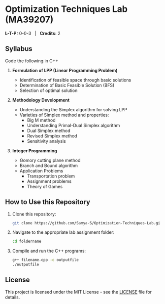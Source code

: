 # Optimization Techniques Lab (MA39207)

**L-T-P:** 0-0-3 &nbsp; | &nbsp; **Credits:** 2

## Syllabus

Code the following in C++

1. **Formulation of LPP (Linear Programming Problem)**
   - Identification of feasible space through basic solutions
   - Determination of Basic Feasible Solution (BFS)
   - Selection of optimal solution

2. **Methodology Development**
   - Understanding the Simplex algorithm for solving LPP
   - Varieties of Simplex method and properties:
     - Big M method
     - Understanding Primal-Dual Simplex algorithm
     - Dual Simplex method
     - Revised Simplex method
     - Sensitivity analysis

3. **Integer Programming**
   - Gomory cutting plane method
   - Branch and Bound algorithm
   - Application Problems
     - Transportation problem
     - Assignment problems
     - Theory of Games

## How to Use this Repository

1. Clone this repository:

   ```bash
   git clone https://github.com/Samya-S/Optimization-Techniques-Lab.git
   ```

2. Navigate to the appropriate lab assignment folder:

   ```bash
   cd foldername
   ```

3. Compile and run the C++ programs:
   ```bash
   g++ filename.cpp -o outputfile
   ./outputfile
   ```

## License

This project is licensed under the MIT License - see the [LICENSE](LICENSE) file for details.
